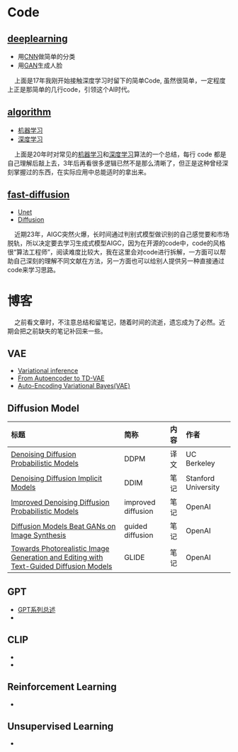 # Code

## [deeplearning](https://github.com/APlayBoy/deeplearning) 
* 用[CNN](https://github.com/APlayBoy/deeplearning/tree/master/image_classification)做简单的分类
* 用[GAN](https://github.com/APlayBoy/deeplearning/blob/master/face_generation/face_generation.py)生成人脸

&nbsp;&nbsp;&nbsp;&nbsp;上面是17年我刚开始接触深度学习时留下的简单Code, 虽然很简单，一定程度上正是那简单的几行code，引领这个AI时代。



## [algorithm](https://github.com/APlayBoy/algorithm) 
* [机器学习](https://github.com/APlayBoy/algorithm/tree/master/ml)
* [深度学习](https://github.com/APlayBoy/algorithm/tree/master/dl)

&nbsp;&nbsp;&nbsp;&nbsp;上面是20年时对常见的[机器学习](https://github.com/APlayBoy/algorithm/tree/master/ml)和[深度学习](https://github.com/APlayBoy/algorithm/tree/master/dl)算法的一个总结，每行 code 都是自己理解后敲上去，3年后再看很多逻辑已然不是那么清晰了，但正是这种曾经深刻掌握过的东西，在实际应用中总能适时的拿出来。

## [fast-diffusion](https://github.com/APlayBoy/fast-diffusion)
* [Unet](https://github.com/APlayBoy/fast-diffusion/tree/main/diffusion/UNet)
* [Diffusion](https://github.com/APlayBoy/fast-diffusion/tree/main/diffusion/diffusion)

&nbsp;&nbsp;&nbsp;&nbsp;近期23年，AIGC突然火爆，长时间通过判别式模型做识别的自己感觉要和市场脱轨，所以决定要去学习生成式模型AIGC，因为在开源的code中，code的风格很“算法工程师”，阅读难度比较大，我在这里会对code进行拆解，一方面可以帮助自己深刻的理解不同文献在方法，另一方面也可以给别人提供另一种直接通过code来学习思路。



# 博客
&nbsp;&nbsp;&nbsp;&nbsp;之前看文章时，不注意总结和留笔记，随着时间的流逝，遗忘成为了必然。近期会把之前缺失的笔记补回来一些。

## VAE
* [Variational inference](https://zhuanlan.zhihu.com/p/627342489)
* [From Autoencoder to TD-VAE](https://zhuanlan.zhihu.com/p/623397006)
* [Auto-Encoding Variational Bayes(VAE)](https://zhuanlan.zhihu.com/p/627313458) 

## Diffusion Model

 | 标题  |简称 |内容 | 作者 |
 |:--|:--|:--|:--|
 |[Denoising Diffusion Probabilistic Models](https://zhuanlan.zhihu.com/p/626688571)|DDPM|译文|UC Berkeley|
 |[Denoising Diffusion Implicit Models](https://zhuanlan.zhihu.com/p/628378813)|DDIM|笔记|Stanford University|
 |[Improved Denoising Diffusion Probabilistic Models](https://zhuanlan.zhihu.com/p/630677971)|improved diffusion|笔记|OpenAI|
 |[Diffusion Models Beat GANs on Image Synthesis](https://zhuanlan.zhihu.com/p/631037773)|guided diffusion|笔记|OpenAI|
 |[Towards Photorealistic Image Generation and Editing with Text-Guided Diffusion Models](https://zhuanlan.zhihu.com/p/631042461)|GLIDE|笔记|OpenAI|

## GPT
 * [GPT系列总述](https://zhuanlan.zhihu.com/p/630009840)
 * 

## CLIP
* 
* 

## Reinforcement Learning
* 

## Unsupervised Learning
*


